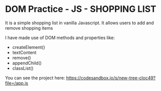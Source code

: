 # DOM Practice - JS  - SHOPPING LIST

It is a simple shopping list in vanilla Javascript. It allows users to add and remove shopping items

I have made use of DOM methods and properties like:

 - createElement()
 - textContent
 - remove()
 - appendChild()
 - classList()



You can see the project here: https://codesandbox.io/s/new-tree-cloc49?file=/app.js
